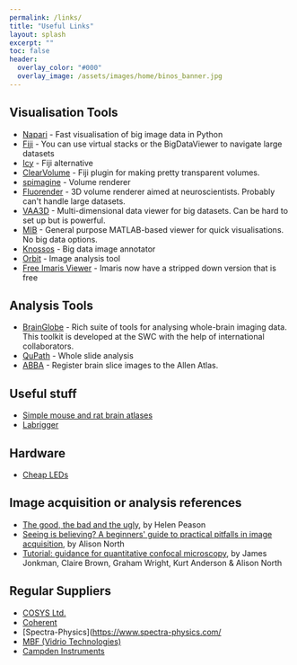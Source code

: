 ```yaml
---
permalink: /links/
title: "Useful Links"
layout: splash
excerpt: ""
toc: false
header:
  overlay_color: "#000"
  overlay_image: /assets/images/home/binos_banner.jpg
---
```





## Visualisation Tools
- [Napari](https://napari.org/) - Fast visualisation of big image data in Python
- [Fiji](https://fiji.sc/) - You can use virtual stacks or the BigDataViewer to navigate large datasets
- [Icy](http://icy.bioimageanalysis.org/) - Fiji alternative
- [ClearVolume](https://imagej.net/ClearVolume) - Fiji plugin for making pretty transparent volumes.
- [spimagine](https://github.com/maweigert/spimagine) - Volume renderer
- [Fluorender](http://www.sci.utah.edu/software/fluorender.html) - 3D volume renderer aimed at neuroscientists. Probably can't handle large datasets.
- [VAA3D](http://home.penglab.com/proj/vaa3d/home/index.html) - Multi-dimensional data viewer for big datasets. Can be hard to set up but is powerful.
- [MIB](http://mib.helsinki.fi/index.html) - General purpose MATLAB-based viewer for quick visualisations. No big data options. 
- [Knossos](https://knossos.app/) - Big data image annotator
- [Orbit](http://www.orbit.bio/) - Image analysis tool
- [Free Imaris Viewer](https://imaris.oxinst.com/imaris-viewer) - Imaris now have a stripped down version that is free


## Analysis Tools
- [BrainGlobe](https://brainglobe.info/) - Rich suite of tools for analysing whole-brain imaging data. This toolkit is developed at the SWC with the help of international collaborators. 
- [QuPath](https://qupath.github.io/) - Whole slide analysis
- [ABBA](https://biop.github.io/ijp-imagetoatlas/registration.html) - Register brain slice images to the Allen Atlas.


## Useful stuff
- [Simple mouse and rat brain atlases](http://labs.gaidi.ca/mouse-brain-atlas/)
- [Labrigger](https://labrigger.com/blog)

## Hardware
- [Cheap LEDs](https://i-led.co.uk/LED-Light-Engines/LED-PowerStars/Oslon.php)


## Image acquisition or analysis references
- [The good, the bad and the ugly](https://www.nature.com/articles/447138a), by Helen Peason
- [Seeing is believing? A beginners' guide to practical pitfalls in image acquisition](https://rupress.org/jcb/article/172/1/9/52153/Seeing-is-believing-A-beginners-guide-to-practical), by Alison North
- [Tutorial: guidance for quantitative confocal microscopy](https://www.nature.com/articles/s41596-020-0313-9), by James Jonkman, Claire Brown, Graham Wright, Kurt Anderson & Alison North 

## Regular Suppliers
- [COSYS Ltd.](https://www.cosys.org.uk/)
- [Coherent](https://www.coherent.com/)
- [Spectra-Physics](https://www.spectra-physics.com/
- [MBF (Vidrio Technologies)](https://www.mbfbioscience.com/products/scanimage)
- [Campden Instruments](https://campdeninstruments.com/)
